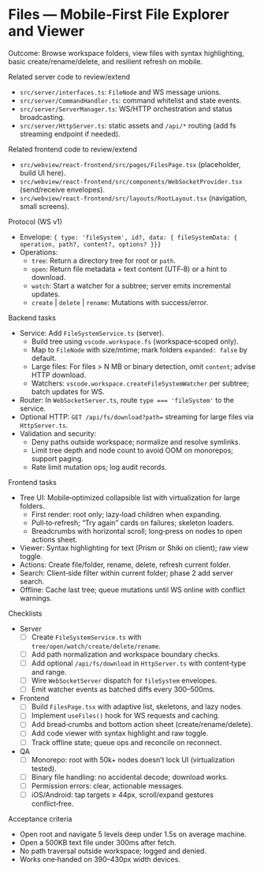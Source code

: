 # Files — Mobile‑First File Explorer and Viewer

Outcome: Browse workspace folders, view files with syntax highlighting, basic create/rename/delete, and resilient refresh on mobile.

Related server code to review/extend

- `src/server/interfaces.ts`: `FileNode` and WS message unions.
- `src/server/CommandHandler.ts`: command whitelist and state events.
- `src/server/ServerManager.ts`: WS/HTTP orchestration and status broadcasting.
- `src/server/HttpServer.ts`: static assets and `/api/*` routing (add fs streaming endpoint if needed).

Related frontend code to review/extend

- `src/webview/react-frontend/src/pages/FilesPage.tsx` (placeholder, build UI here).
- `src/webview/react-frontend/src/components/WebSocketProvider.tsx` (send/receive envelopes).
- `src/webview/react-frontend/src/layouts/RootLayout.tsx` (navigation, small screens).

Protocol (WS v1)

- Envelope: `{ type: 'fileSystem', id?, data: { fileSystemData: { operation, path?, content?, options? }}}`
- Operations:
  - `tree`: Return a directory tree for root or `path`.
  - `open`: Return file metadata + text content (UTF‑8) or a hint to download.
  - `watch`: Start a watcher for a subtree; server emits incremental updates.
  - `create` | `delete` | `rename`: Mutations with success/error.

Backend tasks

- Service: Add `FileSystemService.ts` (server).
  - Build tree using `vscode.workspace.fs` (workspace‑scoped only).
  - Map to `FileNode` with size/mtime; mark folders `expanded: false` by default.
  - Large files: For files > N MB or binary detection, omit `content`; advise HTTP download.
  - Watchers: `vscode.workspace.createFileSystemWatcher` per subtree; batch updates for WS.
- Router: In `WebSocketServer.ts`, route `type === 'fileSystem'` to the service.
- Optional HTTP: `GET /api/fs/download?path=` streaming for large files via `HttpServer.ts`.
- Validation and security:
  - Deny paths outside workspace; normalize and resolve symlinks.
  - Limit tree depth and node count to avoid OOM on monorepos; support paging.
  - Rate limit mutation ops; log audit records.

Frontend tasks

- Tree UI: Mobile‑optimized collapsible list with virtualization for large folders.
  - First render: root only; lazy‑load children when expanding.
  - Pull‑to‑refresh; “Try again” cards on failures; skeleton loaders.
  - Breadcrumbs with horizontal scroll; long‑press on nodes to open actions sheet.
- Viewer: Syntax highlighting for text (Prism or Shiki on client); raw view toggle.
- Actions: Create file/folder, rename, delete, refresh current folder.
- Search: Client‑side filter within current folder; phase 2 add server search.
- Offline: Cache last tree; queue mutations until WS online with conflict warnings.

Checklists

- Server
  - [ ] Create `FileSystemService.ts` with `tree/open/watch/create/delete/rename`.
  - [ ] Add path normalization and workspace boundary checks.
  - [ ] Add optional `/api/fs/download` in `HttpServer.ts` with content‑type and range.
  - [ ] Wire `WebSocketServer` dispatch for `fileSystem` envelopes.
  - [ ] Emit watcher events as batched diffs every 300–500ms.
- Frontend
  - [ ] Build `FilesPage.tsx` with adaptive list, skeletons, and lazy nodes.
  - [ ] Implement `useFiles()` hook for WS requests and caching.
  - [ ] Add bread‑crumbs and bottom action sheet (create/rename/delete).
  - [ ] Add code viewer with syntax highlight and raw toggle.
  - [ ] Track offline state; queue ops and reconcile on reconnect.
- QA
  - [ ] Monorepo: root with 50k+ nodes doesn’t lock UI (virtualization tested).
  - [ ] Binary file handling: no accidental decode; download works.
  - [ ] Permission errors: clear, actionable messages.
  - [ ] iOS/Android: tap targets ≥ 44px, scroll/expand gestures conflict‑free.

Acceptance criteria

- Open root and navigate 5 levels deep under 1.5s on average machine.
- Open a 500KB text file under 300ms after fetch.
- No path traversal outside workspace; logged and denied.
- Works one‑handed on 390–430px width devices.

